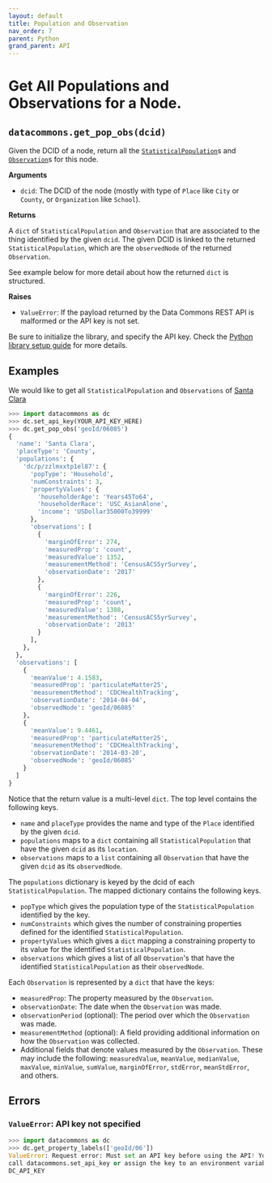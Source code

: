```yaml
---
layout: default
title: Population and Observation
nav_order: 7
parent: Python
grand_parent: API
---
```


# Get All Populations and Observations for a Node.

## `datacommons.get_pop_obs(dcid)`

Given the DCID of a node, return all the
[`StatisticalPopulation`](https://browser.datacommons.org/kg?dcid=StatisticalPopulation)s
and [`Observation`](https://browser.datacommons.org/kg?dcid=Observation)s for
this node.

**Arguments**

*   `dcid`: The DCID of the node (mostly with type of `Place` like `City` or
    `County`, or `Organization` like `School`).

**Returns**

A `dict` of `StatisticalPopulation` and `Observation` that are associated to
the thing identified by the given `dcid`. The given DCID is linked to the
returned `StatisticalPopulation`, which are the `observedNode` of the returned
`Observation`.

See example below for more detail about how the returned `dict` is structured.

**Raises**

*   `ValueError`: If the payload returned by the Data Commons REST API is malformed or the API key is not set.

Be sure to initialize the library, and specify the API key. Check the [Python library setup guide](/api/python/) for more details.

## Examples

We would like to get all `StatisticalPopulation` and `Observations` of
[Santa Clara](https://browser.datacommons.org/kg?dcid=geoId/06085)

```python
>>> import datacommons as dc
>>> dc.set_api_key(YOUR_API_KEY_HERE)
>>> dc.get_pop_obs('geoId/06085')
{
  'name': 'Santa Clara',
  'placeType': 'County',
  'populations': {
    'dc/p/zzlmxxtp1el87': {
      'popType': 'Household',
      'numConstraints': 3,
      'propertyValues': {
        'householderAge': 'Years45To64',
        'householderRace': 'USC_AsianAlone',
        'income': 'USDollar35000To39999'
      },
      'observations': [
        {
          'marginOfError': 274,
          'measuredProp': 'count',
          'measuredValue': 1352,
          'measurementMethod': 'CensusACS5yrSurvey',
          'observationDate': '2017'
        },
        {
          'marginOfError': 226,
          'measuredProp': 'count',
          'measuredValue': 1388,
          'measurementMethod': 'CensusACS5yrSurvey',
          'observationDate': '2013'
        }
      ],
    },
  },
  'observations': [
    {
      'meanValue': 4.1583,
      'measuredProp': 'particulateMatter25',
      'measurementMethod': 'CDCHealthTracking',
      'observationDate': '2014-04-04',
      'observedNode': 'geoId/06085'
    },
    {
      'meanValue': 9.4461,
      'measuredProp': 'particulateMatter25',
      'measurementMethod': 'CDCHealthTracking',
      'observationDate': '2014-03-20',
      'observedNode': 'geoId/06085'
    }
  ]
}
```
[comment]: <> (Update the example with more realistic example, ellipsis and all)

Notice that the return value is a multi-level `dict`. The top level
contains the following keys.
* `name` and `placeType` provides the name and type of the `Place` identified
  by the given `dcid`.
* `populations` maps to a `dict` containing all `StatisticalPopulation` that
  have the given `dcid` as its `location`.
* `observations` maps to a `list` containing all `Observation` that have the
  given `dcid` as its `observedNode`.

The `populations` dictionary is keyed by the dcid of each
`StatisticalPopulation`. The mapped dictionary contains the following keys.

* `popType` which gives the population type of the
  `StatisticalPopulation` identified by the key.
* `numConstraints` which gives the number of constraining properties
  defined for the identified `StatisticalPopulation`.
* `propertyValues` which gives a `dict` mapping a constraining
  property to its value for the identified `StatisticalPopulation`.
* `observations` which gives a list of all `Observation`'s that
  have the identified `StatisticalPopulation` as their
  `observedNode`.

Each `Observation` is represented by a `dict` that have the keys:

* `measuredProp`: The property measured by the `Observation`.
* `observationDate`: The date when the `Observation` was made.
* `observationPeriod` (optional): The period over which the
  `Observation` was made.
* `measurementMethod` (optional): A field providing additional
  information on how the `Observation` was collected.
* Additional fields that denote values measured by the `Observation`.
  These may include the following: `measuredValue`, `meanValue`,
  `medianValue`, `maxValue`, `minValue`, `sumValue`,
  `marginOfError`, `stdError`, `meanStdError`, and others.

## Errors

### `ValueError`: API key not specified

```python
>>> import datacommons as dc
>>> dc.get_property_labels(['geoId/06'])
ValueError: Request error: Must set an API key before using the API! You can
call datacommons.set_api_key or assign the key to an environment variable named
DC_API_KEY
```
